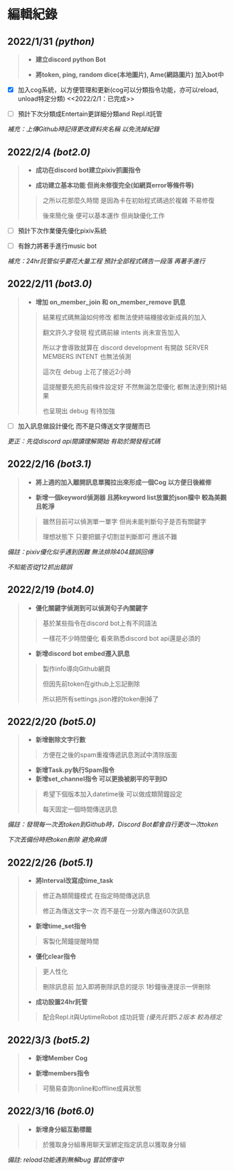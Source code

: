 # 編輯紀錄


## 2022/1/31 _(python)_

>* **建立discord python Bot**
>
>* **將token, ping, random dice(本地圖片), Ame(網路圖片) 加入bot中**

- [x] 加入cog系統，以方便管理和更新(cog可以分類指令功能，亦可以reload, unload特定分類)  <<2022/2/1：已完成>>

- [ ] 預計下次分類成Entertain更詳細分類and Repl.it託管

_補充：上傳Github時記得更改資料夾名稱 以免洗掉紀錄_



## 2022/2/4 _(bot2.0)_

>* **成功在discord bot建立pixiv抓圖指令**
>
>* **成功建立基本功能 但尚未修復完全(如網頁error等條件等)**
>
>>之所以花那麼久時間 是因為卡在初始程式碼過於複雜 不易修復
>>
>>後來簡化後 便可以基本運作 但尚缺優化工作

- [ ] 預計下次作業優先優化pixiv系統 

- [ ] 有餘力將著手進行music bot

_補充：24hr託管似乎要花大量工程 預計全部程式碼告一段落 再著手進行_



## 2022/2/11 _(bot3.0)_

>* **增加 on_member_join 和 on_member_remove 訊息**
>
>>結果程式碼無論如何修改 都無法使終端機接收新成員的加入
>>
>>翻文許久才發現 程式碼前線 intents 尚未宣告加入 
>>
>>所以才會導致就算在 discord development 有開啟 SERVER MEMBERS INTENT 也無法偵測
>>
>>這次在 debug 上花了接近2小時 
>>
>>這提醒要先把先前條件設定好 不然無論怎麼優化 都無法達到預計結果
>>
>>也呈現出 debug 有待加強

- [ ] 加入訊息做設計優化 而不是只傳送文字提醒而已

_更正：先從discord api閱讀理解開始 有助於開發程式碼_



## 2022/2/16 _(bot3.1)_

>* **將上週的加入離開訊息單獨拉出來形成一個Cog 以方便日後維修**
>
>* **新增一個keyword偵測器 且將keyword list放置於json檔中 較為美觀且乾淨**
>
>>雖然目前可以偵測單一單字 但尚未能判斷句子是否有關鍵字
>>
>>理想狀態下 只要把鋸子切割並判斷即可 應該不難

_備註：pixiv優化似乎遇到困難 無法排除404錯誤回傳_

_不知能否從f12抓出錯誤_


## 2022/2/19 _(bot4.0)_

>* **優化關鍵字偵測到可以偵測句子內關鍵字**
>
>>基於某些指令在discord bot上有不同語法
>>
>>一樣花不少時間優化 看來熟悉discord bot api還是必須的
>>
>* **新增discord bot embed遷入訊息**
>
>>製作info導向Github網頁
>>
>>但因先前token在github上忘記刪除 
>>
>>所以把所有settings.json裡的token刪掉了


## 2022/2/20 _(bot5.0)_

>* **新增刪除文字行數**
>
>>方便在之後的spam重複傳遞訊息測試中清除版面
>
>* **新增Task.py執行Spam指令**
>* **新增set_channel指令 可以更換被刷平的平到ID**
>
>>希望下個版本加入datetime後 可以做成類鬧鐘設定
>>
>>每天固定一個時間傳送訊息

_備註：發現每一次丟token到Github時，Discord Bot都會自行更改一次token_

_下次丟備份時把token刪除 避免麻煩_


## 2022/2/26 _(bot5.1)_

>* **將Interval改寫成time_task**
>
>>修正為類鬧鐘模式 在指定時間傳送訊息
>>
>>修正為傳送文字一次 而不是在一分眾內傳送60次訊息
>
>* **新增time_set指令**
>
>>客製化鬧鐘提醒時間
>
>* **優化clear指令**
>
>>更人性化
>>
>>刪除訊息前 加入即將刪除訊息的提示 1秒鐘後連提示一併刪除 
>
>* **成功設置24hr託管**
>
>>配合Repl.it與UptimeRobot 成功託管
>>_(優先託管5.2版本 較為穩定_

## 2022/3/3 _(bot5.2)_

>* **新增Member Cog**
>
>* **新增members指令**
>
>>可簡易查詢online和offline成員狀態

## 2022/3/16 _(bot6.0)_

>* **新增身分組互動標籤**
>
>>於獲取身分組專用聊天室綁定指定訊息以獲取身分組
>

_備註: reload功能遇到無解bug 嘗試修復中_



